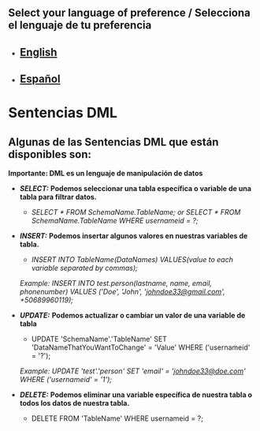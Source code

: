 ## Select your language of preference / Selecciona el lenguaje de tu preferencia

- ## [English](https://github.com/Jbarseg/Learning-Java-JDBC-and-MySQL/blob/master/index/english/README-DML-SENTENCES.en.md)

- ## [Español](https://github.com/Jbarseg/Learning-Java-JDBC-and-MySQL/blob/master/index/espa%C3%B1ol/README-DML-SENTENCES.es.md)

# Sentencias DML

## Algunas de las Sentencias DML que están disponibles son:

**Importante: DML es un lenguaje de manipulación de datos**

- **_SELECT:_** **Podemos seleccionar una tabla específica o variable de una tabla para filtrar datos.**

  - *SELECT * FROM SchemaName.TableName; or SELECT * FROM SchemaName.TableName WHERE usernameid = ?;*

- **_INSERT:_** **Podemos insertar algunos valores en nuestras variables de tabla.**

  - *INSERT INTO TableName(DataNames) VALUES(value to each variable separated by commas);*

  *Example: INSERT INTO test.person(lastname, name, email, phonenumber) VALUES ('Doe', 'John', 'johndoe33@gmail.com', +50689960119);*

- **_UPDATE:_** **Podemos actualizar o cambiar un valor de una variable de tabla**

  - UPDATE 'SchemaName'.'TableName' SET 'DataNameThatYouWantToChange' = 'Value' WHERE ('usernameid' = '?');

  *Example: UPDATE 'test'.'person' SET 'email' = 'johndoe33@doe.com' WHERE ('usernameid' = '1');*

- **_DELETE:_** **Podemos eliminar una variable específica de nuestra tabla o todos los datos de nuestra tabla.**

  - DELETE FROM 'TableName' WHERE usernameid = ?;